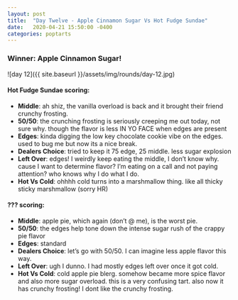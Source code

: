 ```yaml
---
layout: post
title:  "Day Twelve - Apple Cinnamon Sugar Vs Hot Fudge Sundae"
date:   2020-04-21 15:50:00 -0400
categories: poptarts
---
```


### Winner: Apple Cinnamon Sugar!

![day 12]({{ site.baseurl }}/assets/img/rounds/day-12.jpg)

#### Hot Fudge Sundae scoring:
 * **Middle**: ah shiz, the vanilla overload is back and it brought their friend crunchy frosting.
 * **50/50**: the crunching frosting is seriously creeping me out today, not sure why. though the flavor is less IN YO FACE when edges are present
 * **Edges**: kinda digging the low key chocolate cookie vibe on the edges. used to bug me but now its a nice break.
 * **Dealers Choice**: tried to keep it 75 edge, 25 middle. less sugar explosion
 * **Left Over**: edges! I weirdly keep eating the middle, I don’t know why. cause I want to determine flavor? I’m eating on a call and not paying attention? who knows why I do what I do.
 * **Hot Vs Cold**: ohhhh cold turns into a marshmallow thing. like all thicky sticky marshmallow (sorry HR)

#### ??? scoring:
 * **Middle**: apple pie, which again (don’t @ me), is the worst pie.
 * **50/50**: the edges help tone down the intense sugar rush of the crappy pie flavor
 * **Edges**: standard
 * **Dealers Choice**: let’s go with 50/50. I can imagine less apple flavor this way.
 * **Left Over**: ugh I dunno. I had mostly edges left over once it got cold.
 * **Hot Vs Cold**: cold apple pie blerg. somehow became more spice flavor and also more sugar overload. this is a very confusing tart. also now it has crunchy frosting! I dont like the crunchy frosting.
